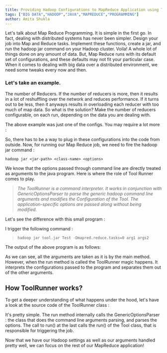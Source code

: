```yaml
---
title: Providing Hadoop Configurations to MapReduce Application using ToolRunner
tags: ["BIG DATA","HADOOP","JAVA","MAPREDUCE","PROGRAMMING"]
author: Amita Shukla
---
```



Let's talk about Map Reduce Programming. It is simple in the first go. In fact, dealing with distributed systems has never been simpler. Design your job into Map and Reduce tasks. Implement these functions, create a jar, and run the hadoop jar command on your Hadoop cluster. Voila! A whole lot of things done on any amount of data. 
But, Map Reduce runs with its default set of configurations, and these defaults may not fit your particular case. When it comes to dealing with big data over a distributed environment, we need some tweaks every now and then. 
 


### Let's take an example.

The number of Reducers. If the number of reducers is more, then it results in a lot of reshuffling over the network and reduces performance. If it turns out to be less, then it anyways results in overloading each reducer with too much of map data. So what is the solution? Make the number of reducers configurable, on each run, depending on the data you are dealing with. 
 
The above example was just one of the configs. You may require a lot more : 


 


So, there has to be a way to plug in these configurations into the code from outside. Now, for running our Map Reduce job, we need to fire the hadoop jar command : 


 


`hadoop jar <jar-path> <class-name> <options>`

 


We know that the options passed through command line are directly treated as arguments to the java program. Here is where the role of Tool Runner comes to play.

 


> _The ToolRunner is a command interpreter. It works in conjunction with GenericOptionsParser to parse the generic hadoop command line arguments and modifies the Configuration of the Tool. The application-specific options are passed along without being modified._

 


Let's see the difference with this small program : 
 


 
I trigger the following command : 


> `hadoop jar tool.jar Test -Dmapred.reduce.tasks=0 arg1 args2`

 
The output of the above program is as follows: 
 


 
As we can see, all the arguments are taken as it is by the main method. However, when the run method is called the ToolRunner magic happens. It interprets the configurations passed to the program and separates them out of the other arguments. 
 


## How ToolRunner works?

To get a deeper understanding of what happens under the hood, let's have a look at the source code of the ToolRunner class : 
 


It's pretty simple. The run method internally calls the GenericOptionsParser : the class that does the command line arguments parsing, and parses the options. The call to run() at the last calls the run() of the Tool class, that is responsible for triggering the job. 
 
Now that we have our Hadoop settings as well as our arguments handled pretty well, we can focus on the rest of our MapReduce application!

